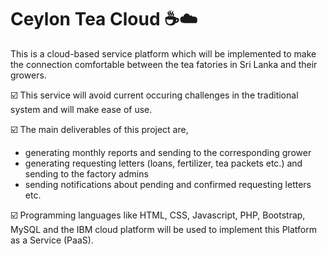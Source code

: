 # Ceylon Tea Cloud ☕:cloud:
This is a cloud-based service platform which will be implemented to make the connection comfortable between the tea fatories in Sri Lanka and their growers.

☑️ This service will avoid current occuring challenges in the traditional system and will make ease of use.

☑️ The main deliverables of this project are,
  - generating monthly reports and sending to the corresponding grower
  - generating requesting letters (loans, fertilizer, tea packets etc.) and sending to the factory admins
  - sending notifications about pending and confirmed requesting letters etc.

☑️ Programming languages like HTML, CSS, Javascript, PHP, Bootstrap, MySQL and the IBM cloud platform will be used to implement this Platform as a Service (PaaS).

